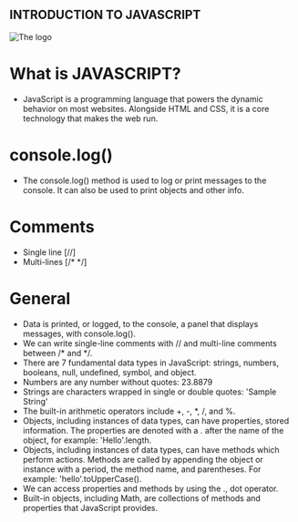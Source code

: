 ## INTRODUCTION TO JAVASCRIPT
![The logo](https://pbs.twimg.com/media/Fq3FPVVXoAADhSL?format=jpg&name=900x900)

# What is JAVASCRIPT?

* JavaScript is a programming language that powers the dynamic behavior on most websites. Alongside HTML and CSS, it is a core technology that makes the web run.

# console.log()

* The console.log() method is used to log or print messages to the console. It can also be used to print objects and other info.

# Comments

* Single line [//]
* Multi-lines [/* */]

# General

* Data is printed, or logged, to the console, a panel that displays messages, with console.log().
* We can write single-line comments with // and multi-line comments between /* and */.
* There are 7 fundamental data types in JavaScript: strings, numbers, booleans, null, undefined, symbol, and object.
* Numbers are any number without quotes: 23.8879
* Strings are characters wrapped in single or double quotes: 'Sample String'
* The built-in arithmetic operators include +, -, *, /, and %.
* Objects, including instances of data types, can have properties, stored information. The properties are denoted with a . after the name of the object, for example: 'Hello'.length.
* Objects, including instances of data types, can have methods which perform actions. Methods are called by appending the object or instance with a period, the method name, and parentheses. For example: 'hello'.toUpperCase().
* We can access properties and methods by using the ., dot operator.
* Built-in objects, including Math, are collections of methods and properties that JavaScript provides.